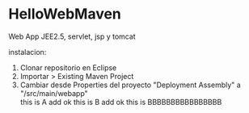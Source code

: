 # HelloWebMaven
Web App JEE2.5, servlet, jsp y tomcat


instalacion:

<ol>
<li>Clonar repositorio en Eclipse</li>
<li>Importar > Existing Maven Project</li>
<li>Cambiar desde Properties del proyecto "Deployment Assembly" a "/src/main/webapp"</li>
this is A add ok
this is B add ok
this is BBBBBBBBBBBBBBBB
</ol>

